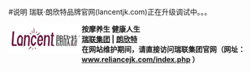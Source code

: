 #说明
瑞联·朗欣特品牌官网(lancentjk.com)正在升级调试中。。。
<body>
    <div>        
        <div class="host-top">
           <b> <div style="float: left;">
                <img src="./lancent_TopFiles/lancent-144-60.png" border="0" />
            </div>
            <div class="host-top-title">
				按摩养生 健康人生
            </div>
            <div class="host-top-right"><a href="http://www.reliancejk.com/" target="_blank">瑞联集团</a> | <a href="http://www.lancentjk.com/" target="_blank">朗欣特</a><b></div>
        </div>
<div>在<b>网站维护期间</b>，请直接访问<b>瑞联集团官网</b>（<b>网址： 
<a href="http://www.reliancejk.com/index.php">www.reliancejk.com/index.php</a> </b>）	</div>		
